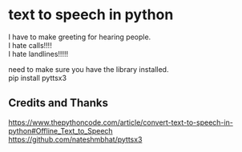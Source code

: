 # text to speech in python


I have to make greeting for hearing people.   
I hate calls!!!!   
I hate landlines!!!!!   

need to make sure you have the library installed.  
pip install pyttsx3

## Credits and Thanks 
  
https://www.thepythoncode.com/article/convert-text-to-speech-in-python#Offline_Text_to_Speech  
https://github.com/nateshmbhat/pyttsx3